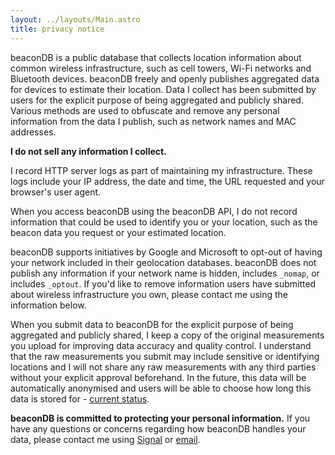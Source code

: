 ```yaml
---
layout: ../layouts/Main.astro
title: privacy notice
---
```


beaconDB is a public database that collects location information about common wireless infrastructure, such as cell towers, Wi-Fi networks and Bluetooth devices. beaconDB freely and openly publishes aggregated data for devices to estimate their location. Data I collect has been submitted by users for the explicit purpose of being aggregated and publicly shared. Various methods are used to obfuscate and remove any personal information from the data I publish, such as network names and MAC addresses.

**I do not sell any information I collect.**

I record HTTP server logs as part of maintaining my infrastructure. These logs include your IP address, the date and time, the URL requested and your browser's user agent.

When you access beaconDB using the beaconDB API, I do not record information that could be used to identify you or your location, such as the beacon data you request or your estimated location.

beaconDB supports initiatives by Google and Microsoft to opt-out of having your network included in their geolocation databases. beaconDB does not publish any information if your network name is hidden, includes `_nomap`, or includes `_optout`. If you'd like to remove information users have submitted about wireless infrastructure you own, please contact me using the information below.

When you submit data to beaconDB for the explicit purpose of being aggregated and publicly shared, I keep a copy of the original measurements you upload for improving data accuracy and quality control. I understand that the raw measurements you submit may include sensitive or identifying locations and I will not share any raw measurements with any third parties without your explicit approval beforehand. In the future, this data will be automatically anonymised and users will be able to choose how long this data is stored for - [current status](https://github.com/beacondb/beacondb/issues/4).

**beaconDB is committed to protecting your personal information.** If you have any questions or concerns regarding how beaconDB handles your data, please contact me using [Signal](https://signal.me/#eu/IuRXDamWh4cYlxuHO-xbH5D4CVR3rOKG0fe0WKDcE7vqiAWM3xBASJOLGCa6O0Px) or [email](mailto:hello@joel.net.au).
